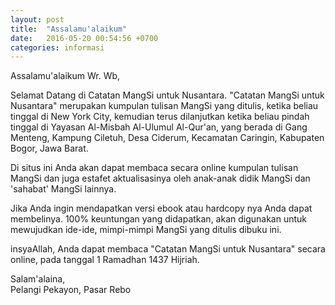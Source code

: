 ```yaml
---
layout: post
title:  "Assalamu'alaikum"
date:   2016-05-20 00:54:56 +0700
categories: informasi
---
```


Assalamu'alaikum Wr. Wb, 

Selamat Datang di Catatan MangSi untuk Nusantara.
"Catatan MangSi untuk Nusantara" merupakan kumpulan tulisan MangSi yang ditulis, 
ketika beliau tinggal di New York City, kemudian terus dilanjutkan ketika 
beliau pindah tinggal di Yayasan Al-Misbah Al-Ulumul Al-Qur'an, yang berada 
di Gang Menteng, Kampung Ciletuh, Desa Ciderum, Kecamatan Caringin, Kabupaten Bogor, Jawa Barat. 

Di situs ini Anda akan dapat membaca secara online kumpulan tulisan MangSi dan juga 
estafet aktualisasinya oleh anak-anak didik MangSi dan 'sahabat' MangSi lainnya. 

Jika Anda ingin mendapatkan versi ebook  atau hardcopy nya Anda dapat membelinya. 
100% keuntungan yang didapatkan, akan digunakan untuk mewujudkan ide-ide, mimpi-mimpi 
MangSi yang ditulis dibuku ini. 

insyaAllah, Anda dapat membaca "Catatan MangSi untuk Nusantara" secara online, pada tanggal 1 Ramadhan 
1437 Hijriah.

Salam'alaina, <br/>
Pelangi Pekayon, Pasar Rebo

